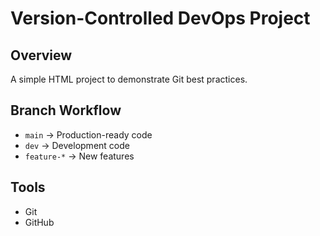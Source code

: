 # Version-Controlled DevOps Project

## Overview
A simple HTML project to demonstrate Git best practices.

## Branch Workflow
- `main` → Production-ready code
- `dev` → Development code
- `feature-*` → New features

## Tools
- Git
- GitHub

